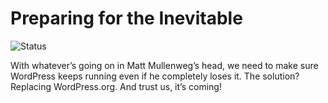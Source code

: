 # Preparing for the Inevitable

![Status](https://img.shields.io/badge/Status-In%20Progress-orange)

With whatever’s going on in Matt Mullenweg’s head, we need to make sure WordPress keeps running even if he completely loses it. The solution? Replacing WordPress.org. And trust us, it’s coming!